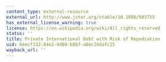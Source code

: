 ```yaml
---
content_type: external-resource
external_url: http://www.jstor.org/stable/10.1086/503755
has_external_license_warning: true
license: https://en.wikipedia.org/wiki/All_rights_reserved
status: ''
title: Private International Debt with Risk of Repudiation
uid: beecf132-84e2-4d08-b8b7-a8ec16dafc25
wayback_url: ''
---
```

